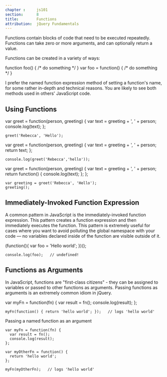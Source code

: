 ```yaml
---
chapter :     js101
section:      8
title:        Functions
attribution:  jQuery Fundamentals
---
```


Functions contain blocks of code that need to be executed repeatedly. Functions
can take zero or more arguments, and can optionally return a value.

Functions can be created in a variety of ways:

<javascript caption="Function Declaration">
    function foo() { /* do something */ }
</javascript>

<javascript caption="Named Function Expression">
    var foo = function() { /* do something */ }
</javascript>

I prefer the named function expression method of setting a function's name, for
some rather in-depth and technical reasons. You are likely to see both methods
used in others' JavaScript code.

## Using Functions

<javascript caption="A simple function">
    var greet = function(person, greeting) {
      var text = greeting + ', ' + person;
      console.log(text);
    };

    greet('Rebecca', 'Hello');
</javascript>


<javascript caption="A function that returns a value">
    var greet = function(person, greeting) {
      var text = greeting + ', ' + person;
      return text;
    };

    console.log(greet('Rebecca','hello'));
</javascript>

<javascript caption="A function that returns another function">
    var greet = function(person, greeting) {
      var text = greeting + ', ' + person;
      return function() { console.log(text); };
    };

    var greeting = greet('Rebecca', 'Hello');
    greeting();
</javascript>

## Immediately-Invoked Function Expression

A common pattern in JavaScript is the immediately-invoked function expression. This
pattern creates a function expression and then immediately executes the
function. This pattern is extremely useful for cases where you want to avoid
polluting the global namespace with your code — no variables declared inside of
the function are visible outside of it.

<javascript caption="An immediately-invoked function expression">
    (function(){
      var foo = 'Hello world';
    })();

    console.log(foo);   // undefined!
</javascript>

## Functions as Arguments

In JavaScript, functions are "first-class citizens" - they can be assigned
to variables or passed to other functions as arguments. Passing functions as
arguments is an extremely common idiom in jQuery.

<javascript caption="Passing an anonymous function as an argument">
    var myFn = function(fn) {
      var result = fn();
      console.log(result);
    };

    myFn(function() { return 'hello world'; });   // logs 'hello world'
</javascript>

<div class="example" markdown="1">
Passing a named function as an argument

    var myFn = function(fn) {
      var result = fn();
      console.log(result);
    };

    var myOtherFn = function() {
      return 'hello world';
    };

    myFn(myOtherFn);   // logs 'hello world'
</div>
